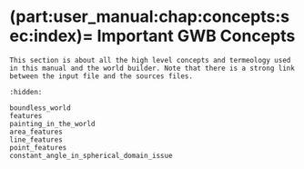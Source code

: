 (part:user_manual:chap:concepts:sec:index)=
Important GWB Concepts
======================

```{todo}
This section is about all the high level concepts and termeology used in this manual and the world builder. Note that there is a strong link between the input file and the sources files.
```

```{toctree}
:hidden:

boundless_world
features
painting_in_the_world
area_features
line_features
point_features
constant_angle_in_spherical_domain_issue
```
